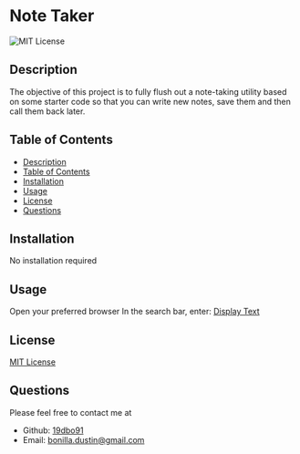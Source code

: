# Note Taker

![MIT License](https://img.shields.io/badge/license-MIT%20License-green)

## Description

The objective of this project is to fully flush out a note-taking utility based on some starter code so that you can write new notes, save them and then call them back later.

## Table of Contents

- [Description](#description)
- [Table of Contents](#table-of-contents)
- [Installation](#installation)
- [Usage](#usage)
- [License](#license)
- [Questions](#questions)

## Installation

No installation required

## Usage

Open your preferred browser
 In the search bar, enter: [Display Text](#)

## License

[MIT License](https://choosealicense.com/licenses/mit/)

## Questions

Please feel free to contact me at
- Github: [19dbo91](https://github.com/19dbo91)
- Email: [bonilla.dustin@gmail.com](mailto:bonilla.dustin@gmail.com)
